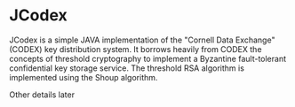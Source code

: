 JCodex
======

JCodex is a simple JAVA implementation of the "Cornell Data Exchange" (CODEX) key distribution system. It borrows heavily from CODEX the concepts of threshold cryptography to implement a Byzantine fault-tolerant confidential key storage service. The threshold RSA algorithm is implemented using the Shoup algorithm. 

Other details later


